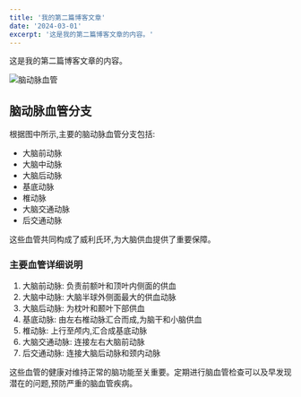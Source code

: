 ```yaml
---
title: '我的第二篇博客文章'
date: '2024-03-01'
excerpt: '这是我的第二篇博客文章的内容。'
---
```


这是我的第二篇博客文章的内容。

![脑动脉血管](/images/blog/brain_mra.jpg)

## 脑动脉血管分支

根据图中所示,主要的脑动脉血管分支包括:

- 大脑前动脉
- 大脑中动脉
- 大脑后动脉
- 基底动脉
- 椎动脉
- 大脑交通动脉
- 后交通动脉

这些血管共同构成了威利氏环,为大脑供血提供了重要保障。

### 主要血管详细说明

1. 大脑前动脉: 负责前额叶和顶叶内侧面的供血
2. 大脑中动脉: 大脑半球外侧面最大的供血动脉
3. 大脑后动脉: 为枕叶和颞叶下部供血
4. 基底动脉: 由左右椎动脉汇合而成,为脑干和小脑供血
5. 椎动脉: 上行至颅内,汇合成基底动脉
6. 大脑交通动脉: 连接左右大脑前动脉
7. 后交通动脉: 连接大脑后动脉和颈内动脉

这些血管的健康对维持正常的脑功能至关重要。定期进行脑血管检查可以及早发现潜在的问题,预防严重的脑血管疾病。
